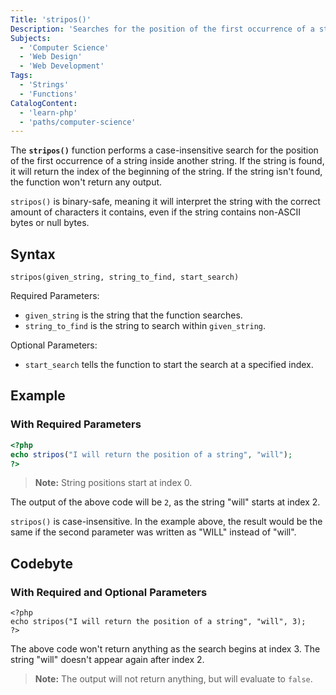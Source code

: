 ```yaml
---
Title: 'stripos()'
Description: 'Searches for the position of the first occurrence of a string inside another string without regard for case.'
Subjects:
  - 'Computer Science'
  - 'Web Design'
  - 'Web Development'
Tags:
  - 'Strings'
  - 'Functions'
CatalogContent:
  - 'learn-php'
  - 'paths/computer-science'
---
```


The **`stripos()`** function performs a case-insensitive search for the position of the first occurrence of a string inside another string. If the string is found, it will return the index of the beginning of the string. If the string isn't found, the function won't return any output.

`stripos()` is binary-safe, meaning it will interpret the string with the correct amount of characters it contains, even if the string contains non-ASCII bytes or null bytes.

## Syntax

```pseudo
stripos(given_string, string_to_find, start_search)
```

Required Parameters:

- `given_string` is the string that the function searches.
- `string_to_find` is the string to search within `given_string`.

Optional Parameters:

- `start_search` tells the function to start the search at a specified index.

## Example

### With Required Parameters

```php
<?php
echo stripos("I will return the position of a string", "will");
?>
```

> **Note:** String positions start at index 0.

The output of the above code will be `2`, as the string "will" starts at index 2.

`stripos()` is case-insensitive. In the example above, the result would be the same if the second parameter was written as "WILL" instead of "will".

## Codebyte

### With Required and Optional Parameters

```codebyte/php
<?php
echo stripos("I will return the position of a string", "will", 3);
?>
```

The above code won't return anything as the search begins at index 3. The string "will" doesn't appear again after index 2.

> **Note:** The output will not return anything, but will evaluate to `false`.
